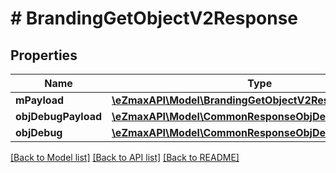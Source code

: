 # # BrandingGetObjectV2Response

## Properties

Name | Type | Description | Notes
------------ | ------------- | ------------- | -------------
**mPayload** | [**\eZmaxAPI\Model\BrandingGetObjectV2ResponseMPayload**](BrandingGetObjectV2ResponseMPayload.md) |  |
**objDebugPayload** | [**\eZmaxAPI\Model\CommonResponseObjDebugPayload**](CommonResponseObjDebugPayload.md) |  | [optional]
**objDebug** | [**\eZmaxAPI\Model\CommonResponseObjDebug**](CommonResponseObjDebug.md) |  | [optional]

[[Back to Model list]](../../README.md#models) [[Back to API list]](../../README.md#endpoints) [[Back to README]](../../README.md)
